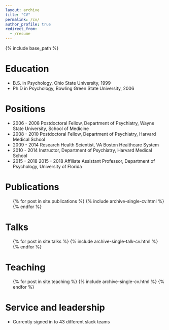 ```yaml
---
layout: archive
title: "CV"
permalink: /cv/
author_profile: true
redirect_from:
  - /resume
---
```


{% include base_path %}

Education
======
* B.S. in Psychology, Ohio State University, 1999
* Ph.D in Psychology, Bowling Green State University, 2006

Positions
=====
* 2006 - 2008		Postdoctoral Fellow, Department of Psychiatry, Wayne State University, School of Medicine
* 2008 - 2010		Postdoctoral Fellow, Department of Psychiatry, Harvard Medical School
* 2009 - 2014		Research Health Scientist, VA Boston Healthcare System
* 2010 - 2014		Instructor, Department of Psychiatry, Harvard Medical School
* 2015 - 2018   2015 - 2018		Affiliate Assistant Professor, Department of Psychology, University of Florida


Publications
======
  <ul>{% for post in site.publications %}
    {% include archive-single-cv.html %}
  {% endfor %}</ul>
  
Talks
======
  <ul>{% for post in site.talks %}
    {% include archive-single-talk-cv.html %}
  {% endfor %}</ul>
  
Teaching
======
  <ul>{% for post in site.teaching %}
    {% include archive-single-cv.html %}
  {% endfor %}</ul>
  
Service and leadership
======
* Currently signed in to 43 different slack teams
